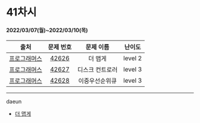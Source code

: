 # 41차시
#### 2022/03/07(월)~2022/03/10(목)

|               출처               |                   문제 번호                    |     문제 이름      | 난이도 |
| :------------------------------: | :--------------------------------------------: | :----------------: | :----: |
| [프로그래머스](https://programmers.co.kr/) | [42626](https://programmers.co.kr/learn/courses/30/lessons/42626) | 더 맵게 | level 2 |
| [프로그래머스](https://programmers.co.kr/) | [42627](https://programmers.co.kr/learn/courses/30/lessons/42627) | 디스크 컨트로러 | level 3 |
| [프로그래머스](https://programmers.co.kr/) | [42628](https://programmers.co.kr/learn/courses/30/lessons/42628) | 이중우선순위큐 | level 3 |

---

daeun
- [더 맵게](https://hoonycode.notion.site/b1290b12e17c41fab521d56c726ac668)
